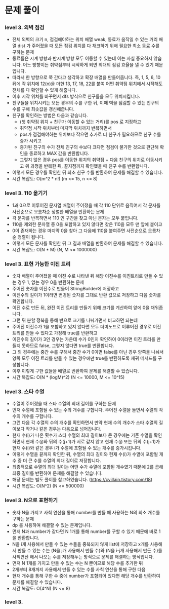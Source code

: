 # 문제 풀이

### level 3. 외벽 점검
- 전체 외벽의 크기 n, 점검해야하는 위치 배열 weak, 동료가 움직일 수 있는 거리 배열 dist 가 주어졌을 때 모든 점검 위치를 다 채크하기 위해 필요한 최소 동료 수를 구하는 문제
- 동료들은 시계 방향과 반시계 방향 모두 이동할 수 있는데 이는 사실 중요하지 않습니다. 어느 방향이든 취약점부터 시작하게 되면 최대의 점검 효율을 낼 수 있기 때문입니다.
- 따라서 한 방향으로 쭉 간다고 생각하고 확장 배열을 만들어줍니다. 즉, 1, 5, 6, 10 뒤에 각 위치에 12(n)을 더한 13, 17, 18, 22를 붙여 어떤 취약점 위치에서 시작해도 전체를 다 확인할 수 있게 해줍니다.
- 이후 시작 위치를 바꾸면서 dfs 방식으로 친구들을 모두 위치시킵니다.
- 친구들을 위치시키는 모든 경우의 수를 구한 뒤, 이때 벽을 점검할 수 있는 친구의 수를 구해 최솟값을 갱신해줍니다.
- 친구를 확인하는 방법은 다음과 같습니다.
  + (첫 취약점 위치 + 친구가 이동할 수 있는 거리)를 pos 로 지정하고
  + 취약점 시작 위치부터 마지막 위치까지 반복하면서
  + pos가 점검해야하는 위치보다 작으면 추가로 더 친구가 필요하므로 친구 수를 증가 시키고
  + 증가된 친구의 수가 전체 친구의 수보다 크다면 점검이 불가한 것으로 판단해 확인을 종료하고 MAX 값을 반환합니다.
  + 그렇지 않은 경우 pos를 이동한 위치의 취약점 + 다음 친구의 위치로 이동시키고 위 과정을 반복한 뒤, 끝지점까지 확인했을 때 친구 수를 반환합니다.
- 이렇게 모든 경우를 확인한 뒤 최소 친구 수를 반환하여 문제를 해결할 수 있습니다.
- 시간 복잡도: O(m^2 * n!) (m <= 15, n <= 8)

### level 3. 110 옮기기
- 1과 0으로 이루어진 문자열 배열이 주어졌을 때 각 110 단위로 움직여서 각 문자를 사전순으로 오름차순 정렬한 배열을 반환하는 문제
- 각 문자를 반복하면서 110 인 구간을 찾고 아닌 문자는 모두 붙입니다.
- 110을 제외한 문자열 중 0을 포함하고 있지 않다면 찾은 110을 모두 맨 앞에 붙이고
- 0이 존재하는 경우 마지막 0을 찾아 그 다음에 110을 붙여주면 사전순으로 오름차순 정렬이 됩니다.
- 이렇게 모든 문자를 확인한 뒤 그 결과 배열을 반환하여 문제를 해결할 수 있습니다.
- 시간 복잡도: O(N * M) (N, M <= 1000000)

### level 3. 표현 가능한 이진 트리
- 숫자 배열이 주어졌을 때 이진 수로 나타낸 뒤 해당 이진수를 이진트리로 만들 수 있는 경우 1, 없는 경우 0을 반환하는 문제
- 주어진 숫자를 이진수로 만들어 StringBuilder에 저장하고
- 이진수의 길이가 1이라면 변경된 숫자를 그대로 반환 값으로 저장하고 다음 숫자를 확인합니다.
- 이진 수로 만든 뒤, 완전 이진 트리를 만들기 위해 크기를 계산하여 앞에 0을 채워줍니다.
- 그런 뒤 분할 정복을 통해 반으로 크기를 나눠가면서 비교하면 되는데
- 주어진 이진수가 1을 포함하고 있지 않다면 모두 더미노드로 이루어진 경우로 이진트리를 만들 수 있다고 가정해 true를 반환하고
- 이진수의 길이가 3인 경우는 가운데 수가 0인지 확인하여 0이라면 이진 트리를 만들지 못하므로 false, 그렇지 않다면 true를 반환합니다.
- 그 외 경우에는 중간 수를 구해서 중간 수가 0이면 false를 아닌 경우 양쪽을 나눠서 양쪽 모두 이진 트리를 만들 수 있는 경우에만 true를 반환하도록 재귀 메서드를 구성합니다.
- 이후 이렇게 구한 값들을 배열로 반환하여 문제를 해결할 수 있습니다.
- 시간 복잡도: O(N * (logM)^2) (N <= 10000, M <= 10^15)

### level 3. 스타 수열
- 수열이 주어졌을 때 스타 수열의 최대 길이를 구하는 문제
- 먼저 수열에 포함될 수 있는 수의 개수를 구합니다. 주어진 수열을 돌면서 수열의 각 수의 개수를 구합니다.
- 그런 다음 각 수열의 수의 개수를 확인하면서 만약 현재 수의 개수가 스타 수열의 길이보다 작거나 같은 경우는 다음으로 넘어갑니다.
- 현재 수(i)가 나온 횟수가 스타 수열의 최대 길이보다 큰 경우에는 기존 수열을 확인하면서 현재 수(j)와 뒤의 수(j+1)가 서로 같지 않고 현재 수(j) 또는 뒤의 수(j+1)가 현재 수(i)와 같은 경우 i가 수열에 포함될 수 있는 개수를 증가시킵니다.
- 이렇게 수열을 끝까지 확인한 뒤, 수열의 최대 길이와 현재 수(i)가 수열에 포함될 개수 중 더 큰 수를 수열의 최대 길이로 저장합니다.
- 최종적으로 수열의 최대 길이는 어떤 수가 수열에 포함된 개수였기 때문에 2를 곱해 최종 길이를 반환하여 문제를 해결할 수 있습니다.
- 해당 문제는 별도 풀이를 참고하였습니다. (https://cvillain.tistory.com/18) 
- 시간 복잡도: O(N^2) (N <= 500000)

### level 3. N으로 표현하기
- 숫자 N을 가지고 사칙 연산을 통해 number를 만들 때 사용하는 N의 최소 개수를 구하는 문제
- dp 를 사용하여 해결할 수 있는 문제입니다.
- 먼저 N과 number가 같다면 N 1개를 통해 number를 구할 수 있기 때문에 바로 1을 반환합니다.
- N을 i개 사용해서 만들 수 있는 수들을 중복되지 않게 list에 저장하고 x개를 사용해서 만들 수 있는 수는 (N을 j개 사용해서 만들 수)와 (N을 i-j개 사용해서 만든 수)를 사칙연산 해서 나오는 수를 저장해두는 방식으로 문제를 해결하는 방식입니다.
- 먼저 N 1개를 가지고 만들 수 있는 수는 N 뿐이므로 해당 수를 추가한 뒤
- 2개부터 8개까지 사용해서 만들 수 있는 수를 사칙 연산을 통해 구한 다음
- 현재 개수를 통해 구한 수 중에 number가 포함되어 있다면 해당 개수를 반환하여 문제를 해결할 수 있습니다.
- 시간 복잡도: O(4^N) (N <= 8)

### level 3. 



